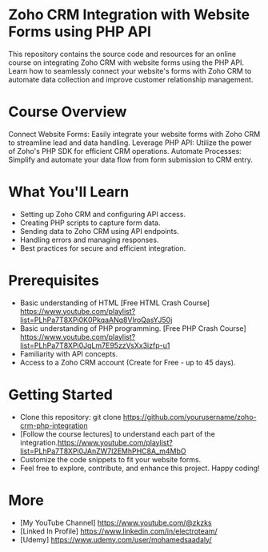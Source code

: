 # Zoho CRM Integration with Website Forms using PHP API
This repository contains the source code and resources for an online course on integrating Zoho CRM with website forms using the PHP API. Learn how to seamlessly connect your website's forms with Zoho CRM to automate data collection and improve customer relationship management.

# Course Overview
Connect Website Forms: Easily integrate your website forms with Zoho CRM to streamline lead and data handling.
Leverage PHP API: Utilize the power of Zoho's PHP SDK for efficient CRM operations.
Automate Processes: Simplify and automate your data flow from form submission to CRM entry.

# What You'll Learn
- Setting up Zoho CRM and configuring API access.
- Creating PHP scripts to capture form data.
- Sending data to Zoho CRM using API endpoints.
- Handling errors and managing responses.
- Best practices for secure and efficient integration.

# Prerequisites
- Basic understanding of HTML [Free HTML Crash Course] https://www.youtube.com/playlist?list=PLhPa7T8XPi0K0PkqaANq8VIroQasYJ50j
- Basic understanding of PHP programming. [Free PHP Crash Course] https://www.youtube.com/playlist?list=PLhPa7T8XPi0JqLm7E95zzVsXx3izfp-u1
- Familiarity with API concepts.
- Access to a Zoho CRM account (Create for Free - up to 45 days).

# Getting Started
- Clone this repository: git clone https://github.com/yourusername/zoho-crm-php-integration
- [Follow the course lectures] to understand each part of the integration.https://www.youtube.com/playlist?list=PLhPa7T8XPi0JAnZW7l2EMhPHC8A_m4MbO
- Customize the code snippets to fit your website forms.
- Feel free to explore, contribute, and enhance this project. Happy coding!

# More 
- [My YouTube Channel] https://www.youtube.com/@zkzks
- [Linked In Profile] https://www.linkedin.com/in/electroteam/
- [Udemy] https://www.udemy.com/user/mohamedsaadaly/
